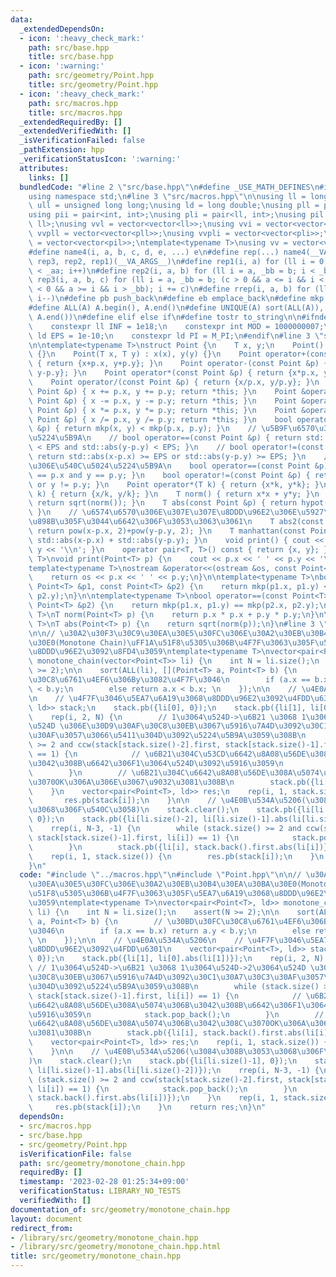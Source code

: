 ```yaml
---
data:
  _extendedDependsOn:
  - icon: ':heavy_check_mark:'
    path: src/base.hpp
    title: src/base.hpp
  - icon: ':warning:'
    path: src/geometry/Point.hpp
    title: src/geometry/Point.hpp
  - icon: ':heavy_check_mark:'
    path: src/macros.hpp
    title: src/macros.hpp
  _extendedRequiredBy: []
  _extendedVerifiedWith: []
  _isVerificationFailed: false
  _pathExtension: hpp
  _verificationStatusIcon: ':warning:'
  attributes:
    links: []
  bundledCode: "#line 2 \"src/base.hpp\"\n#define _USE_MATH_DEFINES\n#include <bits/stdc++.h>\n\
    using namespace std;\n#line 3 \"src/macros.hpp\"\n\nusing ll = long long;\nusing\
    \ ull = unsigned long long;\nusing ld = long double;\nusing pll = pair<ll, ll>;\n\
    using pii = pair<int, int>;\nusing pli = pair<ll, int>;\nusing pil = pair<int,\
    \ ll>;\nusing vvl = vector<vector<ll>>;\nusing vvi = vector<vector<int>>;\nusing\
    \ vvpll = vector<vector<pll>>;\nusing vvpli = vector<vector<pli>>;\nusing vvpil\
    \ = vector<vector<pil>>;\ntemplate<typename T>\nusing vv = vector<vector<T>>;\n\
    #define name4(i, a, b, c, d, e, ...) e\n#define rep(...) name4(__VA_ARGS__, rep4,\
    \ rep3, rep2, rep1)(__VA_ARGS__)\n#define rep1(i, a) for (ll i = 0, _aa = a; i\
    \ < _aa; i++)\n#define rep2(i, a, b) for (ll i = a, _bb = b; i < _bb; i++)\n#define\
    \ rep3(i, a, b, c) for (ll i = a, _bb = b; (c > 0 && a <= i && i < _bb) or (c\
    \ < 0 && a >= i && i > _bb); i += c)\n#define rrep(i, a, b) for (ll i=(a); i>(b);\
    \ i--)\n#define pb push_back\n#define eb emplace_back\n#define mkp make_pair\n\
    #define ALL(A) A.begin(), A.end()\n#define UNIQUE(A) sort(ALL(A)), A.erase(unique(ALL(A)),\
    \ A.end())\n#define elif else if\n#define tostr to_string\n\n#ifndef CONSTANTS\n\
    \    constexpr ll INF = 1e18;\n    constexpr int MOD = 1000000007;\n    constexpr\
    \ ld EPS = 1e-10;\n    constexpr ld PI = M_PI;\n#endif\n#line 3 \"src/geometry/Point.hpp\"\
    \n\ntemplate<typename T>\nstruct Point {\n    T x, y;\n    Point() : x(0), y(0)\
    \ {}\n    Point(T x, T y) : x(x), y(y) {}\n    Point operator+(const Point &p)\
    \ { return {x+p.x, y+p.y}; }\n    Point operator-(const Point &p) { return {x-p.x,\
    \ y-p.y}; }\n    Point operator*(const Point &p) { return {x*p.x, y*p.y}; }\n\
    \    Point operator/(const Point &p) { return {x/p.x, y/p.y}; }\n    Point &operator+=(const\
    \ Point &p) { x += p.x, y += p.y; return *this; }\n    Point &operator-=(const\
    \ Point &p) { x -= p.x, y -= p.y; return *this; }\n    Point &operator*=(const\
    \ Point &p) { x *= p.x, y *= p.y; return *this; }\n    Point &operator/=(const\
    \ Point &p) { x /= p.x, y /= p.y; return *this; }\n    bool operator<(const Point\
    \ &p) { return mkp(x, y) < mkp(p.x, p.y); }\n    // \u5B9F\u6570\u306E\u540C\u5024\
    \u5224\u5B9A\n    // bool operator==(const Point &p) { return std::abs(x-p.x)\
    \ < EPS and std::abs(y-p.y) < EPS; }\n    // bool operator!=(const Point &p) {\
    \ return std::abs(x-p.x) >= EPS or std::abs(y-p.y) >= EPS; }\n    // \u6574\u6570\
    \u306E\u540C\u5024\u5224\u5B9A\n    bool operator==(const Point &p) { return x\
    \ == p.x and y == p.y; }\n    bool operator!=(const Point &p) { return x != p.x\
    \ or y != p.y; }\n    Point operator*(T k) { return {x*k, y*k}; }\n    Point operator/(T\
    \ k) { return {x/k, y/k}; }\n    T norm() { return x*x + y*y; }\n    T abs() {\
    \ return sqrt(norm()); }\n    T abs(const Point &p) { return hypot(x-p.x, y-p.y);\
    \ }\n    // \u6574\u6570\u306E\u307E\u307E\u8DDD\u96E2\u306E\u5927\u5C0F\u3092\
    \u898B\u305F\u3044\u6642\u306F\u3053\u3063\u3061\n    T abs2(const Point &p) {\
    \ return pow(x-p.x, 2)+pow(y-p.y, 2); }\n    T manhattan(const Point &p) { return\
    \ std::abs(x-p.x) + std::abs(y-p.y); }\n    void print() { cout << x << ' ' <<\
    \ y << '\\n'; }\n    operator pair<T, T>() const { return {x, y}; }\n};\n\ntemplate<typename\
    \ T>\nvoid print(Point<T> p) {\n    cout << p.x << ' ' << p.y << '\\n';\n}\n\n\
    template<typename T>\nostream &operator<<(ostream &os, const Point<T> &p) {\n\
    \    return os << p.x << ' ' << p.y;\n}\n\ntemplate<typename T>\nbool operator<(const\
    \ Point<T> &p1, const Point<T> &p2) {\n    return mkp(p1.x, p1.y) < mkp(p2.x,\
    \ p2.y);\n}\n\ntemplate<typename T>\nbool operator==(const Point<T> &p1, const\
    \ Point<T> &p2) {\n    return mkp(p1.x, p1.y) == mkp(p2.x, p2.y);\n}\n\ntemplate<typename\
    \ T>\nT norm(Point<T> p) {\n    return p.x * p.x + p.y * p.y;\n}\n\ntemplate<typename\
    \ T>\nT abs(Point<T> p) {\n    return sqrt(norm(p));\n}\n#line 3 \"src/geometry/monotone_chain.hpp\"\
    \n\n// \u30A2\u30F3\u30C9\u30EA\u30E5\u30FC\u306E\u30A2\u30EB\u30B4\u30EA\u30BA\
    \u30E0(Monotone Chain)\uFF1A\u51F8\u5305\u306B\u4F7F\u3063\u305F\u5EA7\u6A19\u3068\
    \u8DDD\u96E2\u3092\u8FD4\u3059\ntemplate<typename T>\nvector<pair<Point<T>, ld>>\
    \ monotone_chain(vector<Point<T>> li) {\n    int N = li.size();\n    assert(N\
    \ >= 2);\n\n    sort(ALL(li), [](Point<T> a, Point<T> b) {\n        // \u30BD\u30FC\
    \u30C8\u6761\u4EF6\u306By\u3082\u4F7F\u3046\n        if (a.x == b.x) return a.y\
    \ < b.y;\n        else return a.x < b.x; \n    });\n\n    // \u4E0A\u534A\u5206\
    \n    // \u4F7F\u3046\u5EA7\u6A19\u3068\u8DDD\u96E2\u3092\u4FDD\u6301\n    vector<pair<Point<T>,\
    \ ld>> stack;\n    stack.pb({li[0], 0});\n    stack.pb({li[1], li[0].abs(li[1])});\n\
    \    rep(i, 2, N) {\n        // 1\u3064\u524D->\u6B21 \u3068 1\u3064\u524D->2\u3064\
    \u524D \u306E\u30D9\u30AF\u30C8\u30EB\u3067\u5916\u7A4D\u3092\u30C1\u30A7\u30C3\
    \u30AF\u3057\u3066\u5411\u304D\u3092\u5224\u5B9A\u3059\u308B\n        while (stack.size()\
    \ >= 2 and ccw(stack[stack.size()-2].first, stack[stack.size()-1].first, li[i])\
    \ == 1) {\n            // \u6B21\u304C\u53CD\u6642\u8A08\u56DE\u308A\u5074\u306B\
    \u3042\u308B\u6642\u306F1\u3064\u524D\u3092\u5916\u3059\n            stack.pop_back();\n\
    \        }\n        // \u6B21\u304C\u6642\u8A08\u56DE\u308A\u5074\u306B\u3042\u308C\
    \u3070OK\u306A\u306E\u3067\u9032\u3081\u308B\n        stack.pb({li[i], stack.back().first.abs(li[i])});\n\
    \    }\n    vector<pair<Point<T>, ld>> res;\n    rep(i, 1, stack.size()) {\n \
    \       res.pb(stack[i]);\n    }\n\n    // \u4E0B\u534A\u5206(\u3084\u308B\u3053\
    \u3068\u306F\u540C\u3058)\n    stack.clear();\n    stack.pb({li[li.size()-1],\
    \ 0});\n    stack.pb({li[li.size()-2], li[li.size()-1].abs(li[li.size()-2])});\n\
    \    rrep(i, N-3, -1) {\n        while (stack.size() >= 2 and ccw(stack[stack.size()-2].first,\
    \ stack[stack.size()-1].first, li[i]) == 1) {\n            stack.pop_back();\n\
    \        }\n        stack.pb({li[i], stack.back().first.abs(li[i])});\n    }\n\
    \    rep(i, 1, stack.size()) {\n        res.pb(stack[i]);\n    }\n    return res;\n\
    }\n"
  code: "#include \"../macros.hpp\"\n#include \"Point.hpp\"\n\n// \u30A2\u30F3\u30C9\
    \u30EA\u30E5\u30FC\u306E\u30A2\u30EB\u30B4\u30EA\u30BA\u30E0(Monotone Chain)\uFF1A\
    \u51F8\u5305\u306B\u4F7F\u3063\u305F\u5EA7\u6A19\u3068\u8DDD\u96E2\u3092\u8FD4\
    \u3059\ntemplate<typename T>\nvector<pair<Point<T>, ld>> monotone_chain(vector<Point<T>>\
    \ li) {\n    int N = li.size();\n    assert(N >= 2);\n\n    sort(ALL(li), [](Point<T>\
    \ a, Point<T> b) {\n        // \u30BD\u30FC\u30C8\u6761\u4EF6\u306By\u3082\u4F7F\
    \u3046\n        if (a.x == b.x) return a.y < b.y;\n        else return a.x < b.x;\
    \ \n    });\n\n    // \u4E0A\u534A\u5206\n    // \u4F7F\u3046\u5EA7\u6A19\u3068\
    \u8DDD\u96E2\u3092\u4FDD\u6301\n    vector<pair<Point<T>, ld>> stack;\n    stack.pb({li[0],\
    \ 0});\n    stack.pb({li[1], li[0].abs(li[1])});\n    rep(i, 2, N) {\n       \
    \ // 1\u3064\u524D->\u6B21 \u3068 1\u3064\u524D->2\u3064\u524D \u306E\u30D9\u30AF\
    \u30C8\u30EB\u3067\u5916\u7A4D\u3092\u30C1\u30A7\u30C3\u30AF\u3057\u3066\u5411\
    \u304D\u3092\u5224\u5B9A\u3059\u308B\n        while (stack.size() >= 2 and ccw(stack[stack.size()-2].first,\
    \ stack[stack.size()-1].first, li[i]) == 1) {\n            // \u6B21\u304C\u53CD\
    \u6642\u8A08\u56DE\u308A\u5074\u306B\u3042\u308B\u6642\u306F1\u3064\u524D\u3092\
    \u5916\u3059\n            stack.pop_back();\n        }\n        // \u6B21\u304C\
    \u6642\u8A08\u56DE\u308A\u5074\u306B\u3042\u308C\u3070OK\u306A\u306E\u3067\u9032\
    \u3081\u308B\n        stack.pb({li[i], stack.back().first.abs(li[i])});\n    }\n\
    \    vector<pair<Point<T>, ld>> res;\n    rep(i, 1, stack.size()) {\n        res.pb(stack[i]);\n\
    \    }\n\n    // \u4E0B\u534A\u5206(\u3084\u308B\u3053\u3068\u306F\u540C\u3058\
    )\n    stack.clear();\n    stack.pb({li[li.size()-1], 0});\n    stack.pb({li[li.size()-2],\
    \ li[li.size()-1].abs(li[li.size()-2])});\n    rrep(i, N-3, -1) {\n        while\
    \ (stack.size() >= 2 and ccw(stack[stack.size()-2].first, stack[stack.size()-1].first,\
    \ li[i]) == 1) {\n            stack.pop_back();\n        }\n        stack.pb({li[i],\
    \ stack.back().first.abs(li[i])});\n    }\n    rep(i, 1, stack.size()) {\n   \
    \     res.pb(stack[i]);\n    }\n    return res;\n}\n"
  dependsOn:
  - src/macros.hpp
  - src/base.hpp
  - src/geometry/Point.hpp
  isVerificationFile: false
  path: src/geometry/monotone_chain.hpp
  requiredBy: []
  timestamp: '2023-02-28 01:25:34+09:00'
  verificationStatus: LIBRARY_NO_TESTS
  verifiedWith: []
documentation_of: src/geometry/monotone_chain.hpp
layout: document
redirect_from:
- /library/src/geometry/monotone_chain.hpp
- /library/src/geometry/monotone_chain.hpp.html
title: src/geometry/monotone_chain.hpp
---
```


